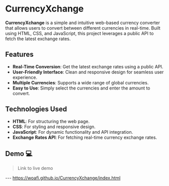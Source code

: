 # CurrencyXchange

**CurrencyXchange** is a simple and intuitive web-based currency converter that allows users to convert between different currencies in real-time. Built using HTML, CSS, and JavaScript, this project leverages a public API to fetch the latest exchange rates.

## Features

- **Real-Time Conversion**: Get the latest exchange rates using a public API.
- **User-Friendly Interface**: Clean and responsive design for seamless user experience.
- **Multiple Currencies**: Supports a wide range of global currencies.
- **Easy to Use**: Simply select the currencies and enter the amount to convert.

## Technologies Used

- **HTML**: For structuring the web page.
- **CSS**: For styling and responsive design.
- **JavaScript**: For dynamic functionality and API integration.
- **Exchange Rates API**: For fetching real-time currency exchange rates.

## Demo 💻

> Link to live demo

--- https://woafi.github.io/CurrencyXchange/index.html
